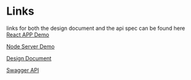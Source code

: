 # Links
links for both the design document and the api spec can be found here
[React APP Demo](https://www.loom.com/share/5fe139bcd48a41ce94e141aefa2dc4a8)

[Node Server Demo](https://www.loom.com/share/edcb6016b8364dcd8653bdebcd8b7ea2)

[Design Document](https://docs.google.com/document/d/11B2wQLVqNMqiVPwI3ufNNtrIvAKz7k3E83TwrgYbzWM/edit?usp=sharing)

[Swagger API](https://app.swaggerhub.com/apis-docs/nate-dolz/Brij/1.0.0#/default/redirectURL)
